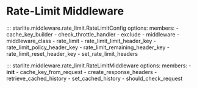 # Rate-Limit Middleware

::: starlite.middleware.rate_limit.RateLimitConfig
    options:
        members:
            - cache_key_builder
            - check_throttle_handler
            - exclude
            - middleware
            - middleware_class
            - rate_limit
            - rate_limit_limit_header_key
            - rate_limit_policy_header_key
            - rate_limit_remaining_header_key
            - rate_limit_reset_header_key
            - set_rate_limit_headers

::: starlite.middleware.rate_limit.RateLimitMiddleware
    options:
        members:
            - __init__
            - cache_key_from_request
            - create_response_headers
            - retrieve_cached_history
            - set_cached_history
            - should_check_request
